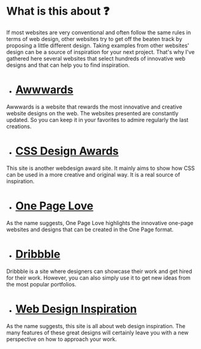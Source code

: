 # What is this about :question:

If most websites are very conventional and often follow the same rules in terms of web design, other websites try to get off the beaten track by proposing a little different design. Taking examples from other websites' design can be a source of inspiration for your next project. That's why I've gathered here several websites that select hundreds of innovative web designs and that can help you to find inspiration.

- # [Awwwards](https://www.awwwards.com/)
Awwwards is a website that rewards the most innovative and creative website designs on the web. The websites presented are constantly updated. So you can keep it in your favorites to admire regularly the last creations.

- # [CSS Design Awards](https://www.cssdesignawards.com/)
This site is another webdesign award site. It mainly aims to show how CSS can be used in a more creative and original way. It is a real source of inspiration.

- # [One Page Love](https://onepagelove.com/)
As the name suggests, One Page Love highlights the innovative one-page websites and designs that can be created in the One Page format.

- # [Dribbble](https://dribbble.com/tags/web_design_showcase)
Dribbble is a site where designers can showcase their work and get hired for their work. However, you can also simply use it to get new ideas from the most popular portfolios.

- # [Web Design Inspiration](https://www.webdesign-inspiration.com/)
As the name suggests, this site is all about web design inspiration. The many features of these great designs will certainly leave you with a new perspective on how to approach your work.
